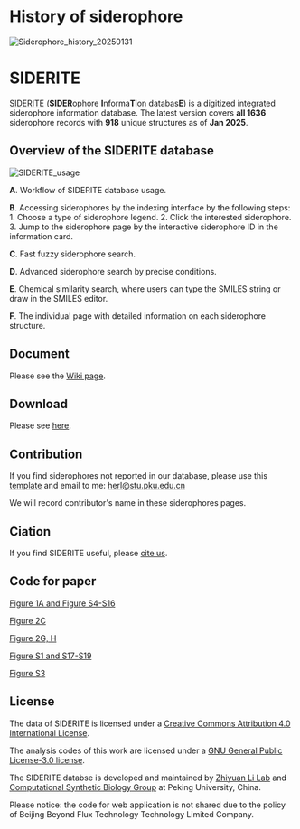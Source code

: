 # History of siderophore
![Siderophore_history_20250131](https://github.com/user-attachments/assets/2fa588a1-e136-4774-819f-544bccc6ac15)


# SIDERITE
[SIDERITE](http://siderite.bdainformatics.org/) (**SIDER**ophore **I**nforma**T**ion databas**E**) is a digitized integrated siderophore information database. The latest version covers **all 1636** siderophore records with **918** unique structures as of **Jan 2025**.

## **Overview of the SIDERITE database**
![SIDERITE_usage](https://github.com/RuolinHe/SIDERITE/assets/76482251/d4a70e87-5cf4-4d90-bd62-9dcd021d3b5a)

**A**. Workflow of SIDERITE database usage.

**B**. Accessing siderophores by the indexing interface by the following steps: 1. Choose a type of siderophore legend. 2. Click the interested siderophore. 3. Jump to the siderophore page by the interactive siderophore ID in the information card.

**C**. Fast fuzzy siderophore search.

**D**. Advanced siderophore search by precise conditions.

**E**. Chemical similarity search, where users can type the SMILES string or draw in the SMILES editor.

**F**. The individual page with detailed information on each siderophore structure.

## Document
Please see the [Wiki page](https://github.com/RuolinHe/SIDERITE/wiki/).

## Download
Please see [here](https://github.com/RuolinHe/SIDERITE/wiki#download).

## Contribution
If you find siderophores not reported in our database, please use this [template](https://github.com/RuolinHe/SIDERITE/blob/main/SIDERITE_contribution_template.xlsx) and email to me: herl@stu.pku.edu.cn

We will record contributor's name in these siderophores pages.

## Ciation
If you find SIDERITE useful, please [cite us](https://doi.org/10.1002/imt2.192).

## Code for paper
[Figure 1A and Figure S4-S16](https://github.com/RuolinHe/SIDERITE/tree/main/TAMP/SIDERITE)

[Figure 2C](https://github.com/RuolinHe/SIDERITE/blob/main/predicted_new)

[Figure 2G, H](https://github.com/RuolinHe/SIDERITE/blob/main/CAS_experiment)

[Figure S1 and S17-S19](https://github.com/RuolinHe/SIDERITE/tree/main/statistics)

[Figure S3](https://github.com/RuolinHe/SIDERITE/tree/main/TAMP/COCONUT)
## License
The data of SIDERITE is licensed under a [Creative Commons Attribution 4.0 International License](http://creativecommons.org/licenses/by/4.0/).

The analysis codes of this work are licensed under a [GNU General Public License-3.0 license](https://github.com/RuolinHe/SIDERITE/tree/main?tab=GPL-3.0-1-ov-file#readme).

The SIDERITE databse is developed and maintained by [Zhiyuan Li Lab](https://cqb.pku.edu.cn/zyli/) and [Computational Synthetic Biology Group](https://www.bdainformatics.org/) at Peking University, China.

Please notice: the code for web application is not shared due to the policy of Beijing Beyond Flux Technology Technology Limited Company.
